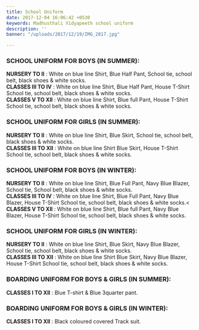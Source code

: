 ```yaml
---
title: School Uniform
date: 2017-12-04 16:06:42 +0530
keywords: Madhusthali Vidyapeeth school uniform
description: ''
banner: "/uploads/2017/12/19/IMG_2817.jpg"

---
```

### SCHOOL UNIFORM FOR BOYS (IN SUMMER):
__NURSERY TO II__ : White on blue line Shirt, Blue Half Pant, School tie, school belt, black shoes & white socks.<br>
__CLASSES III TO IV__ : White on blue line Shirt, Blue Half Pant, House T-Shirt School tie, school belt, black shoes & white socks.<br>
__CLASSES V TO XII__ : White on blue line Shirt, Blue full Pant, House T-Shirt School tie, school belt, black shoes & white socks.

### SCHOOL UNIFORM FOR GIRLS (IN SUMMER):
__NURSERY TO II__ :  White on blue line Shirt, Blue Skirt, School tie, school belt, black shoes & white socks.<br>
__CLASSES III TO XII__ :  White on blue line Shirt Blue Skirt, House T-Shirt School tie, school belt, black shoes & white socks.

### SCHOOL UNIFORM FOR BOYS (IN WINTER):
__NURSERY TO II__ : White on blue line Shirt, Blue Full Pant, Navy Blue Blazer, School tie, School belt, black shoes & white socks.<br>
__CLASSES III TO IV__ : White on blue line Shirt, Blue Full Pant, Navy Blue Blazer, House T-Shirt School tie, school belt, black shoes & white socks.<
__CLASSES V TO XII__ : White on blue line Shirt, Blue full Pant, Navy Blue Blazer, House T-Shirt School tie, school belt, black shoes & white socks.

### SCHOOL UNIFORM FOR GIRLS (IN WINTER):
__NURSERY TO II__ : White on blue line Shirt, Blue Skirt, Navy Blue Blazer, School tie, school belt, black shoes & white socks.<br>
__CLASSES III TO XII__ : White on blue line Shirt Blue Skirt, Navy Blue Blazer, House T-Shirt School tie, school belt, black shoes & white socks.

### BOARDING UNIFORM FOR BOYS & GIRLS (IN SUMMER):
__CLASSES I TO XII__ : Blue T-shirt & Blue 3quarter pant.

### BOARDING UNIFORM FOR BOYS & GIRLS (IN WINTER):
__CLASSES I TO XII__ : Black coloured covered Track suit.

